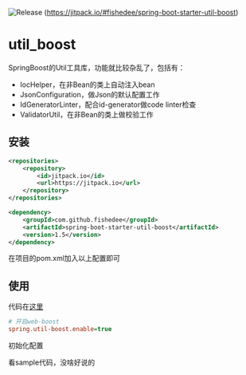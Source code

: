 ![Release](https://jitpack.io/v/fishedee/spring-boot-starter-util-boost.svg)
(https://jitpack.io/#fishedee/spring-boot-starter-util-boost)

# util_boost

SpringBoost的Util工具库，功能就比较杂乱了，包括有：

* IocHelper，在非Bean的类上自动注入bean
* JsonConfiguration，做Json的默认配置工作
* IdGeneratorLinter，配合id-generator做code linter检查
* ValidatorUtil，在非Bean的类上做校验工作

## 安装

```xml
<repositories>
    <repository>
        <id>jitpack.io</id>
        <url>https://jitpack.io</url>
    </repository>
</repositories>

<dependency>
    <groupId>com.github.fishedee</groupId>
    <artifactId>spring-boot-starter-util-boost</artifactId>
    <version>1.5</version>
</dependency>
```

在项目的pom.xml加入以上配置即可

## 使用

代码在[这里](https://github.com/fishedee/spring-boot-starter-util-boost/tree/master/spring-boot-starter-util-boost-sample)

```ini
# 开启web-boost
spring.util-boost.enable=true
```

初始化配置

看sample代码，没啥好说的
